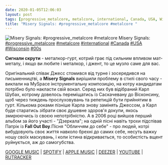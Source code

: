 ```yaml
---
date: 2020-01-05T12:06:03
layout: post
tags: [progressive_metalcore, metalcore, international, Canada, USA, Wisconsin, 00s]
title: "Misery Signals: #progressive_metalcore #metalcore "
---
```

![Misery Signals: #progressive_metalcore #metalcore ](https://res.cloudinary.com/vast-space-unexplored/image/upload/q_auto,dpr_auto,w_auto/photos/photo_845_05-01-2020_12-06-03.jpg)
Misery Signals: [#progressive_metalcore](/tags/#progressive_metalcore) [#metalcore](/tags/#metalcore) [#international](/tags/#international) [#Canada](/tags/#Canada) [#USA](/tags/#USA) [#Wisconsin](/tags/#Wisconsin) [#00s](/tags/#00s)

**Сигнали скрути** - металкор-гурт, котрий грає під сильним впливом мат-металу, і якщо ви любите і металкор, і джент, то це музло саме для вас.

Оригінальний співак Джесс стомився від турне і зосередився на письменництві, а **Misery Signals** вирішили проблему в стилі свого часу - виклали на MySpace інструментальну композицію, на котру кандидатам потрібно було накласти свій вокал. Серед них був відібраний Карл Шубах, котрому довелось переміщатись із Саскачевану до Вісконсину, щоб через тиждень прослуховувань та репетицій бути прийнятим в гурт. Кількома роками пізніше Карла знову замінять Джессом, а Карл буде старатись зібрати своє душевне здоров&#39;я докупи, якось змирюючись із своєю непотрібністю. А в 2006 році вийшов перший альбом за його участі - &quot;Дзеркала&quot;; на одній пісні навіть трохи підспівав Патрік із **Fall Out Boy**.Пісня &quot;Обличчям до себе&quot; - про людей, котрі вибудовують своє життя навколо брехні до самих себе, несуть важку ношу своїх маскувань, і коли істина відкривається, то особистість вщент руйнується, аж до самогубства.

[GOOGLE MUSIC](https://play.google.com/music/m/Boi7dgazigysk7zduwtooangcua?t=Mirrors_-_Misery_Signals) \| [SPOTIFY](https://open.spotify.com/album/0chr4EVPG5xBV6A88BLE9l) \| [APPLE MUSIC](https://music.apple.com/us/album/mirrors/213509293) \| [DEEZER](https://www.deezer.com/album/93372?utm_source=deezer&amp;utm_content=album-93372&amp;utm_term=1601611822_1578218649&amp;utm_medium=web) \| [YOUTUBE](https://www.youtube.com/playlist?list=PLk1qdIPEDa3a39gTIXwTYK4J6d012zvOZ) \| [RUTRACKER](https://rutracker.org/forum/viewtopic.php?t=1869430)